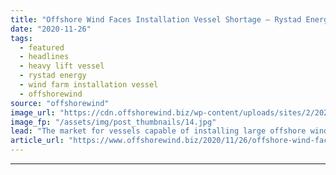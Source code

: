 ```yaml
---
title: "Offshore Wind Faces Installation Vessel Shortage – Rystad Energy"
date: "2020-11-26"
tags: 
  - featured
  - headlines
  - heavy lift vessel
  - rystad energy
  - wind farm installation vessel
  - offshorewind
source: "offshorewind"
image_url: "https://cdn.offshorewind.biz/wp-content/uploads/sites/2/2020/11/26102411/Offshore-Wind-Faces-Installation-Vessel-Shortage-2.jpg"
image_fp: "/assets/img/post_thumbnails/14.jpg"
lead: "The market for vessels capable of installing large offshore wind components is quickly being"
article_url: "https://www.offshorewind.biz/2020/11/26/offshore-wind-faces-installation-vessel-shortage-rystad-energy/"
---
```


---
